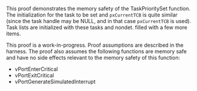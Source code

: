 This proof demonstrates the memory safety of the TaskPrioritySet function.  The
initialization for the task to be set and `pxCurrentTCB` is quite similar
(since the task handle may be NULL, and in that case `pxCurrentTCB` is used).
Task lists are initialized with these tasks and nondet. filled with a few more
items.

This proof is a work-in-progress.  Proof assumptions are described in
the harness.  The proof also assumes the following functions are
memory safe and have no side effects relevant to the memory safety of
this function:

* vPortEnterCritical
* vPortExitCritical
* vPortGenerateSimulatedInterrupt
